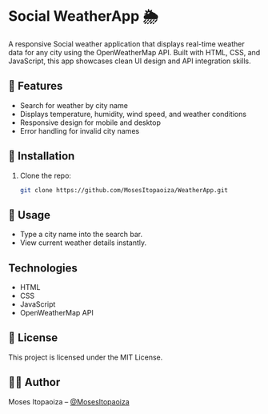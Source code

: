 # Social WeatherApp 🌦️

A responsive Social weather application that displays real-time weather data for any city using the OpenWeatherMap API. Built with HTML, CSS, and JavaScript, this app showcases clean UI design and API integration skills.


## 🚀 Features
- Search for weather by city name
- Displays temperature, humidity, wind speed, and weather conditions
- Responsive design for mobile and desktop
- Error handling for invalid city names

## 🔧 Installation
1. Clone the repo:
   ```bash
   git clone https://github.com/MosesItopaoiza/WeatherApp.git

## 📖 Usage
- Type a city name into the search bar.
- View current weather details instantly.

## Technologies
- HTML
- CSS
- JavaScript
- OpenWeatherMap API

## 📄 License
This project is licensed under the MIT License.

## 👩‍💻 Author
Moses Itopaoiza – [@MosesItopaoiza](https://github.com/MosesItopaoiza)


